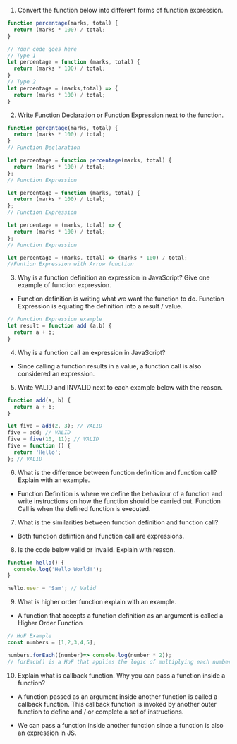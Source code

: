 1. Convert the function below into different forms of function expression.

```js
function percentage(marks, total) {
  return (marks * 100) / total;
}

// Your code goes here
// Type 1
let percentage = function (marks, total) {
  return (marks * 100) / total;
}
// Type 2
let percentage = (marks,total) => {
  return (marks * 100) / total;
}
```

2. Write Function Declaration or Function Expression next to the function.

```js
function percentage(marks, total) {
  return (marks * 100) / total;
}
// Function Declaration
```

```js
let percentage = function percentage(marks, total) {
  return (marks * 100) / total;
};
// Function Expression
```

```js
let percentage = function (marks, total) {
  return (marks * 100) / total;
};
// Function Expression
```

```js
let percentage = (marks, total) => {
  return (marks * 100) / total;
};
// Function Expression
```

```js
let percentage = (marks, total) => (marks * 100) / total;
//Funtion Expression with Arrow function
```

3. Why is a function definition an expression in JavaScript? Give one example of function expression.

- Function definition is writing what we want the function to do. Function Expression is equating the definition into a result / value. 

```js
// Function Expression example
let result = function add (a,b) {
  return a + b;
}
```

4. Why is a function call an expression in JavaScript?

- Since calling a function results in a value, a function call is also considered an expression.

5. Write VALID and INVALID next to each example below with the reason.

```js
function add(a, b) {
  return a + b;
}

let five = add(2, 3); // VALID
five = add; // VALID
five = five(10, 11); // VALID
five = function () {
  return 'Hello';
}; // VALID
```

6. What is the difference between function definition and function call? Explain with an example.

- Function Definition is where we define the behaviour of a function and write instructions on how the function should be carried out. Function Call is when the defined function is executed. 

7. What is the similarities between function definition and function call?

- Both function defintion and function call are expressions. 

8. Is the code below valid or invalid. Explain with reason.

```js
function hello() {
  console.log('Hello World!');
}

hello.user = 'Sam'; // Valid
```

9. What is higher order function explain with an example.

- A function that accepts a function definition as an argument is called a Higher Order Function

```js
// HoF Example
const numbers = [1,2,3,4,5];

numbers.forEach((number)=> console.log(number * 2));
// forEach() is a HoF that applies the logic of multiplying each number in the array by 2
```

10. Explain what is callback function. Why you can pass a function inside a function?

- A function passed as an argument inside another function is called a callback function. This callback function is invoked by another outer function to define and / or complete a set of instructions. 

- We can pass a function inside another function since a function is also an expression in JS.